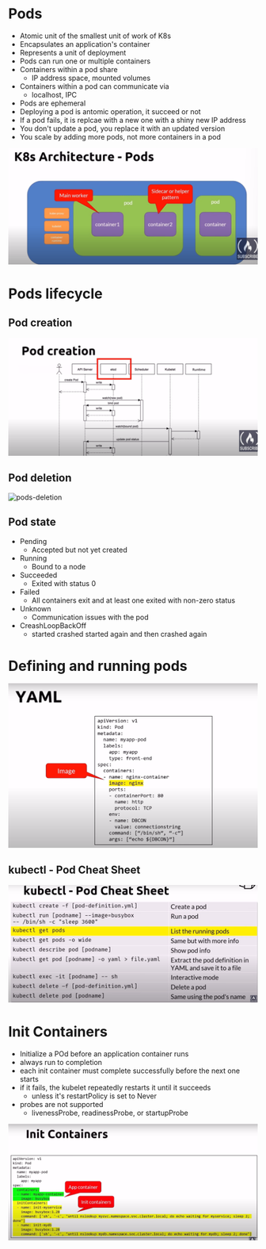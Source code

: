 # Pods
- Atomic unit of the smallest unit of work of K8s
- Encapsulates an application's container
- Represents a unit of deployment
- Pods can run one or multiple containers
- Containers within a pod share
    - IP address space, mounted volumes
- Containers within a pod can communicate via
    - localhost, IPC
- Pods are ephemeral
- Deploying a pod is antomic operation, it succeed or not
- If a pod fails, it is replcae with a new one with a shiny new IP address
- You don't update a pod, you replace it with an updated version
- You scale by adding more pods, not more containers in a pod

![pods](pods.png)

# Pods lifecycle

## Pod creation
![pods-creation](pods-creation.png)

## Pod deletion
![pods-deletion](pods-deletion.png)

## Pod state
- Pending
    - Accepted but not yet created
- Running
    - Bound to a node
- Succeeded
    - Exited with status 0
- Failed
    - All containers exit and at least one exited with non-zero status
- Unknown
    - Communication issues with the pod
- CreashLoopBackOff
    - started crashed started again and then crashed again

# Defining and running pods
![yaml-script](yaml-script.png)

## kubectl - Pod Cheat Sheet
![cheat-sheet](cheat-sheet.png)


# Init Containers
- Initialize a POd before an application container runs
- always run to completion
- each init container must complete successfully before the next one starts
- if it fails, the kubelet repeatedly restarts it until it succeeds
    - unless it's restartPolicy is set to Never
- probes are not supported
    - livenessProbe, readinessProbe, or startupProbe

![init-containers](init-containers.png)